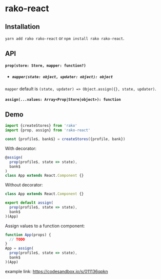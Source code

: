 # rako-react

## Installation

`yarn add rako rako-react` or `npm install rako rako-react`.


## API

#### `prop(store: Store, mapper: function?)`
- ##### `mapper(state: object, updater: object): object`

`mapper` default is `(state, updater) => Object.assign({}, state, updater)`.

#### `assign(...values: Array<Prop|Store|object>): function`

## Demo

````js
import {createStores} from 'rako'
import {prop, assign} from 'rako-react'

const {profile$, bank$} = createStores({profile, bank})
````

With decorator:
````js
@assign(
  prop(profile$, state => state),
  bank$
)
class App extends React.Component {}
````

Without decorator:
````js
class App extends React.Component {}

export default assign(
  prop(profile$, state => state),
  bank$
)(App)
````

Assign values to a function component:
````js
function App(props) {
  // TODO
}
App = assign(
  prop(profile$, state => state),
  bank$
)(App)
````


example link: https://codesandbox.io/s/011136qpkn
